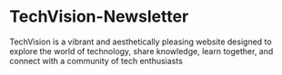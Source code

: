 # TechVision-Newsletter
TechVision is a vibrant and aesthetically pleasing website designed to explore the world of technology, share knowledge, learn together, and connect with a community of tech enthusiasts
